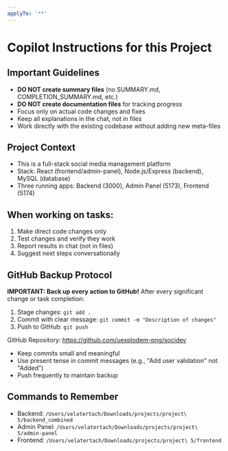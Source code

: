 ```yaml
---
applyTo: '**'
---
```

# Copilot Instructions for this Project

## Important Guidelines
- **DO NOT create summary files** (no SUMMARY.md, COMPLETION_SUMMARY.md, etc.)
- **DO NOT create documentation files** for tracking progress
- Focus only on actual code changes and fixes
- Keep all explanations in the chat, not in files
- Work directly with the existing codebase without adding new meta-files

## Project Context
- This is a full-stack social media management platform
- Stack: React (frontend/admin-panel), Node.js/Express (backend), MySQL (database)
- Three running apps: Backend (3000), Admin Panel (5173), Frontend (5174)

## When working on tasks:
1. Make direct code changes only
2. Test changes and verify they work
3. Report results in chat (not in files)
4. Suggest next steps conversationally

## GitHub Backup Protocol
**IMPORTANT: Back up every action to GitHub!**
After every significant change or task completion:
1. Stage changes: `git add .`
2. Commit with clear message: `git commit -m "Description of changes"`
3. Push to GitHub: `git push`

GitHub Repository: https://github.com/uexplodem-png/socidev
- Keep commits small and meaningful
- Use present tense in commit messages (e.g., "Add user validation" not "Added")
- Push frequently to maintain backup

## Commands to Remember
- Backend: `/Users/velatertach/Downloads/projects/project\ 5/backend_combined`
- Admin Panel: `/Users/velatertach/Downloads/projects/project\ 5/admin-panel`
- Frontend: `/Users/velatertach/Downloads/projects/project\ 5/frontend`
